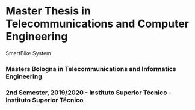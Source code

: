 # Master Thesis in Telecommunications and Computer Engineering

SmartBike System 


### Masters Bologna in Telecommunications and Informatics Engineering 
### 2nd Semester, 2019/2020 - Instituto Superior Técnico - Instituto Superior Técnico